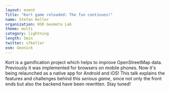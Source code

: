 ```yaml
---
layout: event
Title: "Kort game reloaded: The fun continues!"
name: Stefan Keller
organization: HSR Geometa Lab
theme: multi
category: lightning
length: 5min
twitter: sfkeller
osm: Geonick
---
```

Kort is a gamification project which helps to improve OpenStreetMap data. Previously it was implemented for browsers on mobile phones. Now it's being relaunched as a native app for Android and iOS! This talk explains the features and challenges behind this _serious game_, since not only the front ends but also the backend have been rewritten. Stay tuned!

